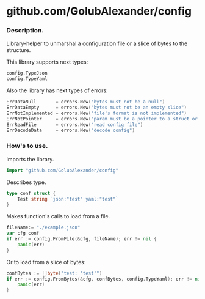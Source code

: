 # github.com/GolubAlexander/config

### Description.
Library-helper to unmarshal a configuration file or a slice of bytes to the structure.

This library supports next types:
```go
config.TypeJson
config.TypeYaml
```

Also the library has next types of errors:
```go
ErrDataNull       = errors.New("bytes must not be a null")
ErrDataEmpty      = errors.New("bytes must not be an empty slice")
ErrNotImplemented = errors.New("file's format is not implemented")
ErrNotPointer     = errors.New("param must be a pointer to a struct or a map")
ErrReadFile       = errors.New("read config file")
ErrDecodeData     = errors.New("decode config")
```

### How's to use.
Imports the library.
```go
import "github.com/GolubAlexander/config"
```
Describes type.
```go
type conf struct {
    Test string `json:"test" yaml:"test"`
}
```
Makes function's calls to load from a file.
```go
fileName:= "./example.json"
var cfg conf
if err := config.FromFile(&cfg, fileName); err != nil {
	panic(err)
}
```
Or to load from a slice of bytes:
```go
confBytes := []byte("test: 'test'")
if err := config.FromBytes(&cfg, confBytes, config.TypeYaml); err != nil {
    panic(err)
}
```